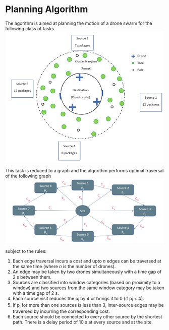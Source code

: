 # Planning Algorithm

The agorithm is aimed at planning the motion of a drone swarm for the following class of tasks.
![](Example-environment.png "An example problem environment")

This task is reduced to a graph and the algorithm performs optimal traversal of the following graph
![](Ill.png)

subject to the rules:

1. Each edge traversal incurs a cost and upto *n* edges can be traversed at the same time (where *n* is the number of drones).
2. An edge may be taken by two drones simultaneously with a time gap of 2 s between them. 
3. Sources are classified into window categories (based on proximity to a window) and two sources from the same window category may be taken with a time gap of 2 s.  
4. Each source visit reduces the p<sub>i</sub> by 4 or brings it to 0 (if p<sub>i</sub> < 4).
5. If p<sub>i</sub> for more than one sources is less than 3, inter-source edges may be traversed by incurring the corresponding cost.
6. Each source should be connected to every other source by the shortest path. There is a delay period of 10 s at every source and at the site.
